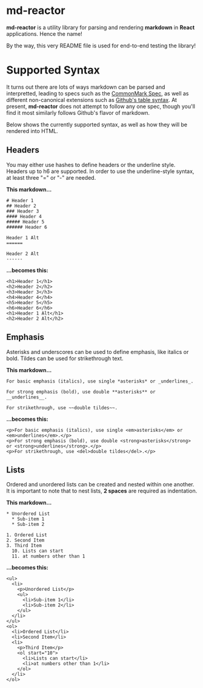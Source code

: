 # md-reactor

**md-reactor** is a utility library for parsing and rendering **markdown** in **React** applications. Hence the name!

By the way, this very README file is used for end-to-end testing the library!

# Supported Syntax

It turns out there are lots of ways markdown can be parsed and interpretted, leading to specs such as the [CommonMark Spec](https://spec.commonmark.org/), as well as different non-canonical extensions such as [Github's table syntax](https://github.com/adam-p/markdown-here/wiki/Markdown-Cheatsheet#tables). At present, **md-reactor** does not attempt to follow any one spec, though you'll find it most similarly follows Github's flavor of markdown.

Below shows the currently supported syntax, as well as how they will be rendered into HTML.

## Headers

You may either use hashes to define headers or the underline style. Headers up to h6 are supported. In order to use the underline-style syntax, at least three "=" or "-" are needed.

**This markdown...**

```
# Header 1
## Header 2
### Header 3
#### Header 4
##### Header 5
###### Header 6

Header 1 Alt
======

Header 2 Alt
------
```

**...becomes this:**

```
<h1>Header 1</h1>
<h2>Header 2</h2>
<h3>Header 3</h3>
<h4>Header 4</h4>
<h5>Header 5</h5>
<h6>Header 6</h6>
<h1>Header 1 Alt</h1>
<h2>Header 2 Alt</h2>
```

## Emphasis

Asterisks and underscores can be used to define emphasis, like italics or bold. Tildes can be used for strikethrough text.

**This markdown...**

```
For basic emphasis (italics), use single *asterisks* or _underlines_.

For strong emphasis (bold), use double **asterisks** or __underlines__.

For strikethrough, use ~~double tildes~~.
```

**...becomes this:**

```
<p>For basic emphasis (italics), use single <em>asterisks</em> or <em>underlines</em>.</p>
<p>For strong emphasis (bold), use double <strong>asterisks</strong> or <strong>underlines</strong>.</p>
<p>For strikethrough, use <del>double tildes</del>.</p>
```

## Lists

Ordered and unordered lists can be created and nested within one another. It is important to note that to nest lists, **2 spaces** are required as indentation.

**This markdown...**

```
* Unordered List
  * Sub-item 1
  * Sub-item 2

1. Ordered List
2. Second Item
3. Third Item
  10. Lists can start
  11. at numbers other than 1
```

**...becomes this:**

```
<ul>
  <li>
    <p>Unordered List</p>
    <ul>
      <li>Sub-item 1</li>
      <li>Sub-item 2</li>
    </ul>
  </li>
</ul>
<ol>
  <li>Ordered List</li>
  <li>Second Item</li>
  <li>
    <p>Third Item</p>
    <ol start="10">
      <li>Lists can start</li>
      <li>at numbers other than 1</li>
    </ol>
  </li>
</ol>
```